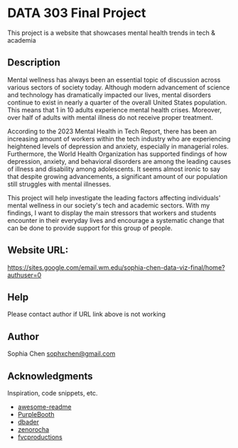 # DATA 303 Final Project

This project is a website that showcases mental health trends in tech & academia

## Description

Mental wellness has always been an essential topic of discussion across various sectors of society today. Although modern advancement of science and technology has dramatically impacted our lives,  mental disorders continue to exist in nearly a quarter of the overall United States population. This means that 1 in 10 adults experience mental health crises. Moreover, over half of adults with mental illness do not receive proper treatment.

According to the 2023 Mental Health in Tech Report, there has been an increasing amount of workers within the tech industry who are experiencing heightened levels of depression and anxiety, especially in managerial roles. Furthermore, the World Health Organization has supported findings of how depression, anxiety, and behavioral disorders are among the leading causes of illness and disability among adolescents. It seems almost ironic to say that despite growing advancements, a significant amount of our population still struggles with mental illnesses.

This project will help investigate the leading factors affecting individuals' mental wellness in our society's tech and academic sectors. With my findings, I want to display the main stressors that workers and students encounter in their everyday lives and encourage a systematic change that can be done to provide support for this group of people. 

## Website URL: 

https://sites.google.com/email.wm.edu/sophia-chen-data-viz-final/home?authuser=0

## Help

Please contact author if URL link above is not working

## Author

Sophia Chen 
sophxchen@gmail.com

## Acknowledgments

Inspiration, code snippets, etc.
* [awesome-readme](https://github.com/matiassingers/awesome-readme)
* [PurpleBooth](https://gist.github.com/PurpleBooth/109311bb0361f32d87a2)
* [dbader](https://github.com/dbader/readme-template)
* [zenorocha](https://gist.github.com/zenorocha/4526327)
* [fvcproductions](https://gist.github.com/fvcproductions/1bfc2d4aecb01a834b46)

